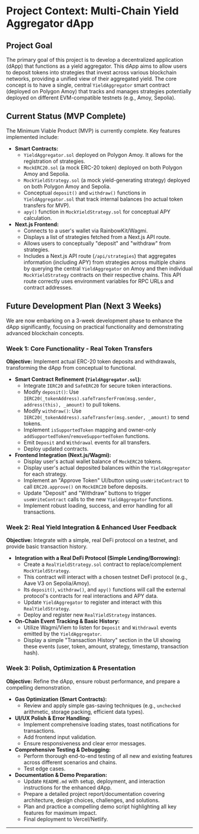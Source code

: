 # Project Context: Multi-Chain Yield Aggregator dApp

## Project Goal
The primary goal of this project is to develop a decentralized application (dApp) that functions as a yield aggregator. This dApp aims to allow users to deposit tokens into strategies that invest across various blockchain networks, providing a unified view of their aggregated yield. The core concept is to have a single, central `YieldAggregator` smart contract (deployed on Polygon Amoy) that tracks and manages strategies potentially deployed on different EVM-compatible testnets (e.g., Amoy, Sepolia).

## Current Status (MVP Complete)
The Minimum Viable Product (MVP) is currently complete. Key features implemented include:
* **Smart Contracts:**
    * `YieldAggregator.sol` deployed on Polygon Amoy. It allows for the registration of strategies.
    * `MockERC20.sol` (a mock ERC-20 token) deployed on both Polygon Amoy and Sepolia.
    * `MockYieldStrategy.sol` (a mock yield-generating strategy) deployed on both Polygon Amoy and Sepolia.
    * Conceptual `deposit()` and `withdraw()` functions in `YieldAggregator.sol` that track internal balances (no actual token transfers for MVP).
    * `apy()` function in `MockYieldStrategy.sol` for conceptual APY calculation.
* **Next.js Frontend:**
    * Connects to a user's wallet via RainbowKit/Wagmi.
    * Displays a list of strategies fetched from a Next.js API route.
    * Allows users to conceptually "deposit" and "withdraw" from strategies.
    * Includes a Next.js API route (`/api/strategies`) that aggregates information (including APY) from strategies across multiple chains by querying the central `YieldAggregator` on Amoy and then individual `MockYieldStrategy` contracts on their respective chains. This API route correctly uses environment variables for RPC URLs and contract addresses.

## Future Development Plan (Next 3 Weeks)

We are now embarking on a 3-week development phase to enhance the dApp significantly, focusing on practical functionality and demonstrating advanced blockchain concepts.

### **Week 1: Core Functionality - Real Token Transfers**
**Objective:** Implement actual ERC-20 token deposits and withdrawals, transforming the dApp from conceptual to functional.

* **Smart Contract Refinement (`YieldAggregator.sol`):**
    * Integrate `IERC20` and `SafeERC20` for secure token interactions.
    * Modify `deposit()`: Use `IERC20(_tokenAddress).safeTransferFrom(msg.sender, address(this), _amount)` to pull tokens.
    * Modify `withdraw()`: Use `IERC20(_tokenAddress).safeTransfer(msg.sender, _amount)` to send tokens.
    * Implement `isSupportedToken` mapping and owner-only `addSupportedToken`/`removeSupportedToken` functions.
    * Emit `Deposit` and `Withdrawal` events for all transfers.
    * Deploy updated contracts.
* **Frontend Integration (Next.js/Wagmi):**
    * Display user's actual wallet balance of `MockERC20` tokens.
    * Display user's actual deposited balances within the `YieldAggregator` for each strategy.
    * Implement an "Approve Token" UI/button using `useWriteContract` to call `ERC20.approve()` on `MockERC20` before deposits.
    * Update "Deposit" and "Withdraw" buttons to trigger `useWriteContract` calls to the new `YieldAggregator` functions.
    * Implement robust loading, success, and error handling for all transactions.

### **Week 2: Real Yield Integration & Enhanced User Feedback**
**Objective:** Integrate with a simple, real DeFi protocol on a testnet, and provide basic transaction history.

* **Integration with a Real DeFi Protocol (Simple Lending/Borrowing):**
    * Create a `RealYieldStrategy.sol` contract to replace/complement `MockYieldStrategy`.
    * This contract will interact with a chosen testnet DeFi protocol (e.g., Aave V3 on Sepolia/Amoy).
    * Its `deposit()`, `withdraw()`, and `apy()` functions will call the external protocol's contracts for real interactions and APY data.
    * Update `YieldAggregator` to register and interact with this `RealYieldStrategy`.
    * Deploy and register new `RealYieldStrategy` instances.
* **On-Chain Event Tracking & Basic History:**
    * Utilize Wagmi/Viem to listen for `Deposit` and `Withdrawal` events emitted by the `YieldAggregator`.
    * Display a simple "Transaction History" section in the UI showing these events (user, token, amount, strategy, timestamp, transaction hash).

### **Week 3: Polish, Optimization & Presentation**
**Objective:** Refine the dApp, ensure robust performance, and prepare a compelling demonstration.

* **Gas Optimization (Smart Contracts):**
    * Review and apply simple gas-saving techniques (e.g., `unchecked` arithmetic, storage packing, efficient data types).
* **UI/UX Polish & Error Handling:**
    * Implement comprehensive loading states, toast notifications for transactions.
    * Add frontend input validation.
    * Ensure responsiveness and clear error messages.
* **Comprehensive Testing & Debugging:**
    * Perform thorough end-to-end testing of all new and existing features across different scenarios and chains.
    * Test edge cases.
* **Documentation & Demo Preparation:**
    * Update `README.md` with setup, deployment, and interaction instructions for the enhanced dApp.
    * Prepare a detailed project report/documentation covering architecture, design choices, challenges, and solutions.
    * Plan and practice a compelling demo script highlighting all key features for maximum impact.
    * Final deployment to Vercel/Netlify.

---